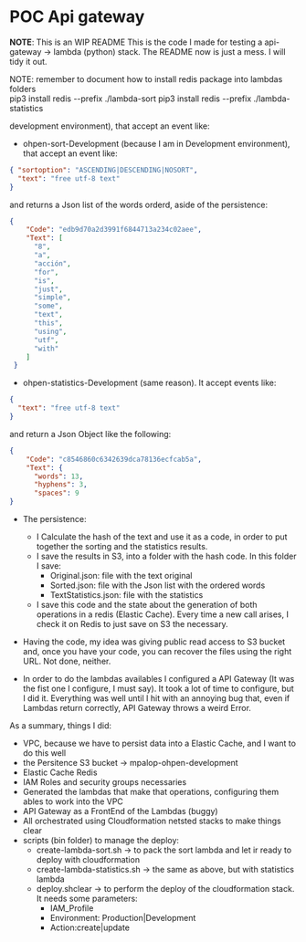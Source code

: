 # POC Api gateway

**NOTE**: This is an WIP README
This is the code I made for testing a api-gateway -> lambda (python) stack. The README now is just a mess. I will tidy it out.

NOTE: remember to document how to install redis package into lambdas folders  
pip3 install redis --prefix ./lambda-sort
pip3 install redis --prefix ./lambda-statistics

development environment), that accept an event like: 

- ohpen-sort-Development (because I am in Development environment), that accept an event like: 
```json
{ "sortoption": "ASCENDING|DESCENDING|NOSORT", 
  "text": "free utf-8 text"
}
```

and returns a Json list of the words orderd, aside of the persistence:

```json
{
    "Code": "edb9d70a2d3991f6844713a234c02aee",
    "Text": [
      "8",
      "a",
      "acción",
      "for",
      "is",
      "just",
      "simple",
      "some",
      "text",
      "this",
      "using",
      "utf",
      "with"
    ]
 }
```

- ohpen-statistics-Development (same reason). It accept events like: 

```json
{ 
  "text": "free utf-8 text"
}
```

and return a Json Object like the following: 
```json
{
    "Code": "c8546860c6342639dca78136ecfcab5a",
    "Text": {
      "words": 13,
      "hyphens": 3,
      "spaces": 9
}
```

* The persistence: 

  - I Calculate the hash of the text and use it as a code, in order to put together the sorting and the statistics results.
  - I save the results in S3, into a folder with the hash code. In this folder I save: 
  	- Original.json: file with the text original
	- Sorted.json: file with the Json list with the ordered words 
	- TextStatistics.json: file with the statistics 
  - I save this code and the state about the generation of both operations in a redis (Elastic Cache). Every time a new call arises, I check it on Redis to just save on S3 the necessary.
* Having the code, my idea was giving public read access to S3 bucket and, once you have your code, you can recover the files using the right URL. Not done, neither.	
* In order to do the lambdas availables I configured a API Gateway (It was the fist one I configure, I must say). It took a lot of time to configure, but I did it. Everything was well until I hit with an annoying bug that, even if Lambdas return correctly, API Gateway throws a weird Error.

As a summary, things I did: 
* VPC, because we have to persist data into a Elastic Cache, and I want to do this well
* the Persitence S3 bucket -> mpalop-ohpen-development
* Elastic Cache Redis
* IAM Roles and security groups necessaries
* Generated the lambdas that make that operations, configuring them ables to work into the VPC 
* API Gateway as a FrontEnd of the Lambdas (buggy)
* All orchestrated using Cloudformation netsted stacks to make things clear
* scripts (bin folder) to manage the deploy:
  - create-lambda-sort.sh -> to pack the sort lambda and let ir ready to deploy with cloudformation
  - create-lambda-statistics.sh -> the same as above, but with statistics lambda 
  - deploy.shclear -> to perform the deploy of the cloudformation stack. It needs some parameters:
    - IAM_Profile
	- Environment: Production|Development 
	- Action:create|update

